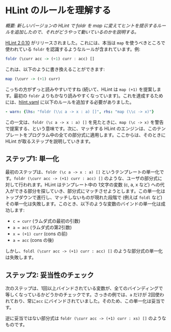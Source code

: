 # HLint のルールを理解する

*概要: 新しいバージョンの HLint で foldr を map に変えてヒントを提示するルールを追加したので、それがどうやって動いているのかを説明する。*

[HLint 2.0.10](https://hackage.haskell.org/package/hlint-2.0.10) がリリースされました。これには、本当は `map` を使うべきところで使われている `foldr` を認識するようなルールが含まれています。例:

```haskell
foldr (\curr acc -> (+1) curr : acc) []
```

これは、以下のように書き換えることができます:

```haskell
map (\curr -> (+1) curr)
```

こっちの方がずっと読みやすいですね (続いて、HLint は `map (+1)` を提案します。最初の `foldr` よりもかなり読みやすくなっています)。これを達成するためには、[hlint.yaml](https://github.com/ndmitchell/hlint/blob/master/data/hlint.yaml) に以下のルールを追加する必要がありました。

```yaml
- warn: {lhs: "foldr (\\c a -> x : a) []", rhs: "map (\\c -> x)"}
```

この一文は、`foldr (\c a -> x : a) []` を見たときに、`map (\c -> x)` を警告で提案する、という意味です。次に、マッチする HLint のエンジンは、このテンプレートをプログラム中の全ての部分式に適用します。ここからは、そのときに HLint が取るステップを説明していきます。

## ステップ1: 単一化
最初のステップは、`foldr (\c a -> x : a) []` というテンプレートの単一化です。`foldr (\curr acc -> (+1) curr : acc) []` のような、ユーザの部分式に対して行われます。HLint はテンプレート中の 1文字の変数 (c, a, x など) への代入ができる部分を探していき、部分式にマッチさせようとします。この単一化はトップダウンで進行し、マッチしないものが現れた段階で (例えば `foldl` など) その単一化は失敗します。このとき、以下のような変数のバインドの単一化は成功します:

* `c = curr` (ラムダ式の最初の引数)
* `a = acc` (ラムダ式の第2引数)
* `x = (+1) curr` (cons の前)
* `a = acc` (cons の後)

しかし、`foldl (\curr acc -> (+1) curr : acc) []` のような部分式の単一化は失敗します。

## ステップ2: 妥当性のチェック
次のステップは、1回以上バインドされている変数が、全てのバインディングで等しくなっているかどうかのチェックです。さっきの例では、`a` だけが 2回使われており、常に`acc` にバインドされていました。そのため、この単一化は妥当です。

逆に妥当ではない部分式は `foldr (\curr acc -> (+1) curr : xs) []` のようなものです。
